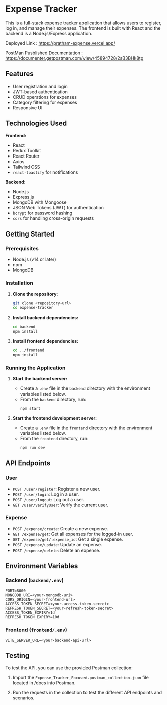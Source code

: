 # Expense Tracker

This is a full-stack expense tracker application that allows users to register, log in, and manage their expenses. The frontend is built with React and the backend is a Node.js/Express application.

Deployed Link : https://pratham-expense.vercel.app/

PostMan Pusblished Documentation :  https://documenter.getpostman.com/view/45894728/2sB3BHk8tp

## Features

-    User registration and login
-    JWT-based authentication
-    CRUD operations for expenses
-    Category filtering for expenses
-    Responsive UI

## Technologies Used

**Frontend:**

-    React
-    Redux Toolkit
-    React Router
-    Axios
-    Tailwind CSS
-    `react-toastify` for notifications

**Backend:**

-    Node.js
-    Express.js
-    MongoDB with Mongoose
-    JSON Web Tokens (JWT) for authentication
-    `bcrypt` for password hashing
-    `cors` for handling cross-origin requests

## Getting Started

### Prerequisites

-    Node.js (v14 or later)
-    npm
-    MongoDB

### Installation

1. **Clone the repository:**

     ```sh
     git clone <repository-url>
     cd expense-tracker
     ```

2. **Install backend dependencies:**

     ```sh
     cd backend
     npm install
     ```

3. **Install frontend dependencies:**
     ```sh
     cd ../frontend
     npm install
     ```

### Running the Application

1. **Start the backend server:**

     - Create a `.env` file in the `backend` directory with the environment variables listed below.
     - From the `backend` directory, run:
          ```sh
          npm start
          ```

2. **Start the frontend development server:**
     - Create a `.env` file in the `frontend` directory with the environment variables listed below.
     - From the `frontend` directory, run:
          ```sh
          npm run dev
          ```

## API Endpoints

### User

-    `POST /user/register`: Register a new user.
-    `POST /user/login`: Log in a user.
-    `POST /user/logout`: Log out a user.
-    `GET /user/verifyUser`: Verify the current user.

### Expense

-    `POST /expense/create`: Create a new expense.
-    `GET /expense/get`: Get all expenses for the logged-in user.
-    `GET /expense/get/:expense_id`: Get a single expense.
-    `POST /expense/update`: Update an expense.
-    `POST /expense/delete`: Delete an expense.

## Environment Variables

### Backend (`backend/.env`)

```
PORT=8000
MONGODB_URI=<your-mongodb-uri>
CORS_ORIGIN=<your-frontend-url>
ACCESS_TOKEN_SECRET=<your-access-token-secret>
REFRESH_TOKEN_SECRET=<your-refresh-token-secret>
ACCESS_TOKEN_EXPIRY=1d
REFRESH_TOKEN_EXPIRY=10d
```

### Frontend (`frontend/.env`)

```
VITE_SERVER_URL=<your-backend-api-url>
```

## Testing

To test the API, you can use the provided Postman collection:

1. Import the `Expense_Tracker_Focused.postman_collection.json` file located in /docs into Postman.

2. Run the requests in the collection to test the different API endpoints and scenarios.
